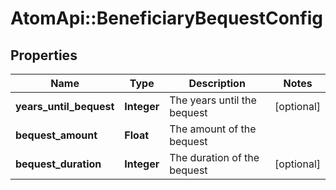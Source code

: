 # AtomApi::BeneficiaryBequestConfig

## Properties
Name | Type | Description | Notes
------------ | ------------- | ------------- | -------------
**years_until_bequest** | **Integer** | The years until the bequest | [optional] 
**bequest_amount** | **Float** | The amount of the bequest | 
**bequest_duration** | **Integer** | The duration of the bequest | [optional] 


